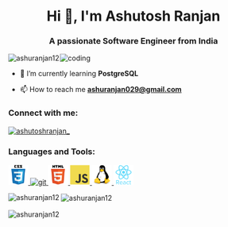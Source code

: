 <h1 align="center">Hi 👋, I'm Ashutosh Ranjan</h1>
<h3 align="center">A passionate Software Engineer from India</h3>

<img align="right" alt="coding" width="400" src="https://github.com/user-attachments/assets/c67853d2-7806-4179-8650-547d31415f5b">



<p align="left"> <img src="https://komarev.com/ghpvc/?username=ashuranjan12&label=Profile%20views&color=0e75b6&style=flat" alt="ashuranjan12" /> </p>

- 🌱 I’m currently learning **PostgreSQL**

- 📫 How to reach me **ashuranjan029@gmail.com**

<h3 align="left">Connect with me:</h3>
<p align="left">
<a href="https://instagram.com/ashutoshranjan_" target="blank"><img align="center" src="https://raw.githubusercontent.com/rahuldkjain/github-profile-readme-generator/master/src/images/icons/Social/instagram.svg" alt="ashutoshranjan_" height="30" width="40" /></a>
</p>

<h3 align="left">Languages and Tools:</h3>
<p align="left"> <a href="https://www.w3schools.com/css/" target="_blank" rel="noreferrer"> <img src="https://raw.githubusercontent.com/devicons/devicon/master/icons/css3/css3-original-wordmark.svg" alt="css3" width="40" height="40"/> </a> <a href="https://git-scm.com/" target="_blank" rel="noreferrer"> <img src="https://www.vectorlogo.zone/logos/git-scm/git-scm-icon.svg" alt="git" width="40" height="40"/> </a> <a href="https://www.w3.org/html/" target="_blank" rel="noreferrer"> <img src="https://raw.githubusercontent.com/devicons/devicon/master/icons/html5/html5-original-wordmark.svg" alt="html5" width="40" height="40"/> </a> <a href="https://developer.mozilla.org/en-US/docs/Web/JavaScript" target="_blank" rel="noreferrer"> <img src="https://raw.githubusercontent.com/devicons/devicon/master/icons/javascript/javascript-original.svg" alt="javascript" width="40" height="40"/> </a> <a href="https://www.linux.org/" target="_blank" rel="noreferrer"> <img src="https://raw.githubusercontent.com/devicons/devicon/master/icons/linux/linux-original.svg" alt="linux" width="40" height="40"/> </a> <a href="https://reactjs.org/" target="_blank" rel="noreferrer"> <img src="https://raw.githubusercontent.com/devicons/devicon/master/icons/react/react-original-wordmark.svg" alt="react" width="40" height="40"/> </a> </p>

<p><img align="left" src="https://github-readme-stats.vercel.app/api/top-langs?username=ashuranjan12&show_icons=true&locale=en&layout=compact" alt="ashuranjan12" /></p>

<p>&nbsp;<img align="center" src="https://github-readme-stats.vercel.app/api?username=ashuranjan12&show_icons=true&locale=en" alt="ashuranjan12" /></p>

<p><img align="center" src="https://github-readme-streak-stats.herokuapp.com/?user=ashuranjan12&" alt="ashuranjan12" /></p>
